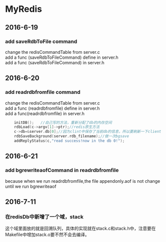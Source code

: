 # MyRedis

## 2016-6-19

### add saveRdbToFile command   

change the redisCommandTable from server.c  
add a func (saveRdbToFileCommand) define in server.h  
add a func (saveRdbToFileCommand)  in server.h  

## 2016-6-20

### add readrdbfromfile command

change the redisCommandTable from server.c  
add a func (readrdbfromfile) define in server.h   
add a func(readrdbfromfile) in server.h  
```c
	initDB();   //自己写的方法，重新分配了db的内存空间  
	rdbLoad(c->argv[1]->ptr);//redis原生方法  
	c->db=&server.db[0];//因为clint中保存了当前db的信息，所以要刷新一下client.db，否则重新连接client才会显示修改  
	rdbSaveBackground(server.rdb_filename);//做一次bgsave  
	addReplyStatus(c,"read success!now in the db 0!");   
```	

## 2016-6-21

### add bgrewriteaofCommand in readrdbfromfile 

because when we run readrdbfromfile,the file appendonly.aof is not change until we run bgrewriteaof


## 2016-7-11  

### 在redisDb中新增了一个域，stack  

这个域里面放的就是回溯队列，具体的实现就在stack.c和stack.h中，注意要在Makefile中增加stack.o要不然不会去编译。  
